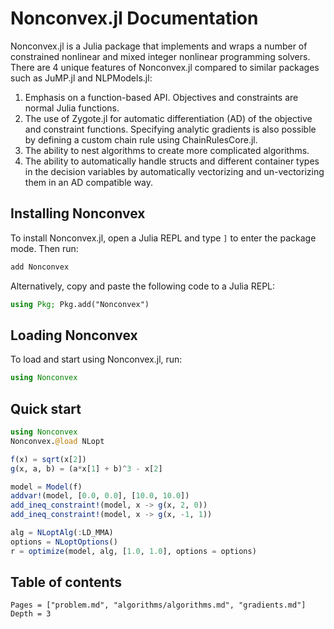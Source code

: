 # Nonconvex.jl Documentation

Nonconvex.jl is a Julia package that implements and wraps a number of constrained nonlinear and mixed integer nonlinear programming solvers. There are 4 unique features of Nonconvex.jl compared to similar packages such as JuMP.jl and NLPModels.jl:

1. Emphasis on a function-based API. Objectives and constraints are normal Julia functions.
2. The use of Zygote.jl for automatic differentiation (AD) of the objective and constraint functions. Specifying analytic gradients is also possible by defining a custom chain rule using ChainRulesCore.jl.
3. The ability to nest algorithms to create more complicated algorithms.
4. The ability to automatically handle structs and different container types in the decision variables by automatically vectorizing and un-vectorizing them in an AD compatible way.

## Installing Nonconvex

To install Nonconvex.jl, open a Julia REPL and type `]` to enter the package mode. Then run:
```julia
add Nonconvex
```

Alternatively, copy and paste the following code to a Julia REPL:
```julia
using Pkg; Pkg.add("Nonconvex")
```

## Loading Nonconvex

To load and start using Nonconvex.jl, run:
```julia
using Nonconvex
```

## Quick start

```julia
using Nonconvex
Nonconvex.@load NLopt

f(x) = sqrt(x[2])
g(x, a, b) = (a*x[1] + b)^3 - x[2]

model = Model(f)
addvar!(model, [0.0, 0.0], [10.0, 10.0])
add_ineq_constraint!(model, x -> g(x, 2, 0))
add_ineq_constraint!(model, x -> g(x, -1, 1))

alg = NLoptAlg(:LD_MMA)
options = NLoptOptions()
r = optimize(model, alg, [1.0, 1.0], options = options)
```

## Table of contents

```@contents
Pages = ["problem.md", "algorithms/algorithms.md", "gradients.md"]
Depth = 3
```
